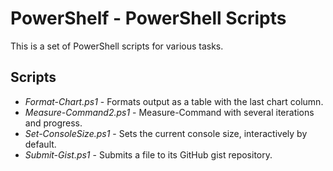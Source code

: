 
PowerShelf - PowerShell Scripts
===============================

This is a set of PowerShell scripts for various tasks.

## Scripts

* *Format-Chart.ps1* - Formats output as a table with the last chart column.
* *Measure-Command2.ps1* - Measure-Command with several iterations and progress.
* *Set-ConsoleSize.ps1* - Sets the current console size, interactively by default.
* *Submit-Gist.ps1* - Submits a file to its GitHub gist repository.
